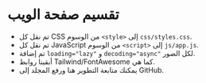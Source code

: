 # تقسيم صفحة الويب
- تم نقل كل CSS من الوسوم `<style>` إلى `css/styles.css`.
- تم نقل كل JavaScript من الوسوم `<script>` إلى `js/app.js`.
- تم إضافة `loading="lazy"` و `decoding="async"` لكل الصور.
- أبقينا روابط Tailwind/FontAwesome كما هي.
- يمكنك متابعة التطوير هنا ورفع المجلد إلى GitHub.
